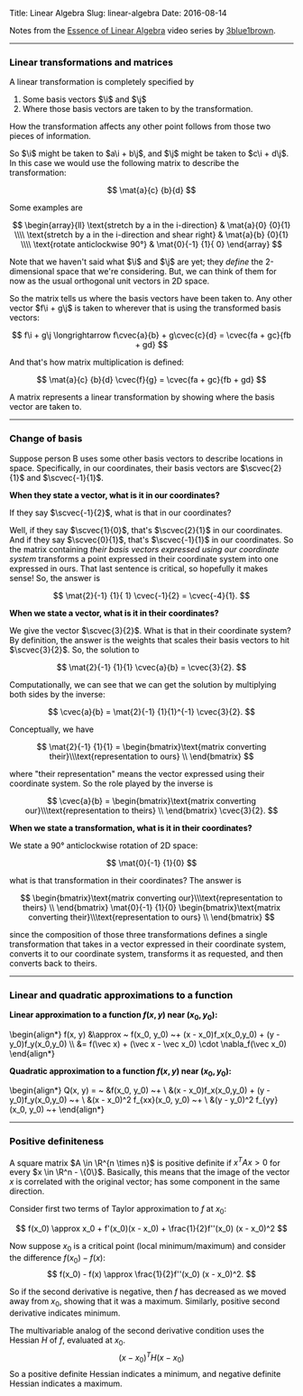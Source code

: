 Title: Linear Algebra
Slug: linear-algebra
Date: 2016-08-14

<style type="text/css">
body {color: black;}
</style>

$$
\newcommand{\i}{\mathbf{i}}
\newcommand{\j}{\mathbf{j}}
\newcommand{\cvec}[2]{\begin{pmatrix}#1\\#2\end{pmatrix}}
\newcommand{\mat}[4]{\begin{bmatrix}#1 & #2\\#3 & #4\\ \end{bmatrix}}
\newcommand{\scvec}[2]{\tiny{\cvec{#1}{#2}}}
\newcommand{\smat}[4]{\tiny{\mat{#1}{#2}{#3}{#4}}}
\newcommand{\nth}{n^{\text{th}}}
\newcommand{\R}{\mathbb{R}}
\renewcommand{\vec}[1]{\mathbf{#1}}
$$

Notes from the
[Essence of Linear Algebra](https://www.youtube.com/playlist?list=PLZHQObOWTQDPD3MizzM2xVFitgF8hE_ab)
video series by [3blue1brown](http://www.3blue1brown.com/).

-------------------------------------------------------------------------------
### Linear transformations and matrices

A linear transformation is completely specified by

1. Some basis vectors $\i$ and $\j$
2. Where those basis vectors are taken to by the transformation.

How the transformation affects any other point follows from those two pieces of
information.

So $\i$ might be taken to $a\i + b\j$, and $\j$ might be taken to $c\i + d\j$.
In this case we would use the following matrix to describe the
transformation:

$$
\mat{a}{c}
    {b}{d}
$$

Some examples are

$$
\begin{array}{ll}
\text{stretch by a in the i-direction} & \mat{a}{0}
                                             {0}{1}
\\\\
\text{stretch by a in the i-direction and shear right} & \mat{a}{b}
                                                             {0}{1}
\\\\
\text{rotate anticlockwise 90°} & \mat{0}{-1}
                                      {1}{ 0}
\end{array}
$$

Note that we haven't said what $\i$ and $\j$ are yet; they _define_ the
2-dimensional space that we're considering. But, we can think of them for now
as the usual orthogonal unit vectors in 2D space.

So the matrix tells us where the basis vectors have been taken to. Any other
vector $f\i + g\j$ is taken to wherever that is using the transformed basis
vectors:

$$
f\i + g\j \longrightarrow f\cvec{a}{b} + g\cvec{c}{d} = \cvec{fa + gc}{fb + gd}
$$


And that's how matrix multiplication is defined:

$$
\mat{a}{c}
    {b}{d} \cvec{f}{g} = \cvec{fa + gc}{fb + gd}
$$


A matrix represents a linear transformation by showing where the basis vector
are taken to.

-------------------------------------------------------------------------------
### Change of basis

Suppose person B uses some other basis vectors to describe locations in
space. Specifically, in our coordinates, their basis vectors are
$\scvec{2}{1}$ and $\scvec{-1}{1}$.


**When they state a vector, what is it in our coordinates?**

If they say $\scvec{-1}{2}$, what is that in our coordinates?

Well, if they say $\scvec{1}{0}$, that's $\scvec{2}{1}$ in our coordinates. And
if they say $\scvec{0}{1}$, that's $\scvec{-1}{1}$ in our coordinates. So the
matrix containing _their basis vectors expressed using our coordinate system_
transforms a point expressed in their coordinate system into one expressed in
ours. That last sentence is critical, so hopefully it makes sense! So, the answer is

$$
\mat{2}{-1}
    {1}{ 1} \cvec{-1}{2} = \cvec{-4}{1}.
$$


**When we state a vector, what is it in their coordinates?**

We give the vector $\scvec{3}{2}$. What is that in their coordinate system? By
definition, the answer is the weights that scales their basis vectors to hit
$\scvec{3}{2}$. So, the solution to

$$
\mat{2}{-1}
    {1}{1} \cvec{a}{b} = \cvec{3}{2}.
$$


Computationally, we can see that we can get the solution by multiplying both
sides by the inverse:

$$
\cvec{a}{b} = \mat{2}{-1}
                  {1}{1}^{-1} \cvec{3}{2}.
$$

Conceptually, we have

$$
\mat{2}{-1}
    {1}{1} =
\begin{bmatrix}\text{matrix converting their}\\\text{representation to ours} \\ \end{bmatrix}
$$

where "their representation" means the vector expressed using their coordinate
system. So the role played by the inverse is

$$
\cvec{a}{b} =
\begin{bmatrix}\text{matrix converting our}\\\text{representation to theirs} \\ \end{bmatrix}
\cvec{3}{2}.
$$

**When we state a transformation, what is it in their coordinates?**

We state a 90° anticlockwise rotation of 2D space:

$$
\mat{0}{-1}
    {1}{0}
$$

what is that transformation in their coordinates? The answer is

$$
\begin{bmatrix}\text{matrix converting our}\\\text{representation to theirs} \\ \end{bmatrix}
\mat{0}{-1}
    {1}{0}
\begin{bmatrix}\text{matrix converting their}\\\text{representation to ours} \\ \end{bmatrix}
$$

since the composition of those three transformations defines a single
transformation that takes in a vector expressed in their coordinate system,
converts it to our coordinate system, transforms it as requested, and then
converts back to theirs.

-------------------------------------------------------------------------------
### Linear and quadratic approximations to a function

<!-- https://www.khanacademy.org/math/multivariable-calculus/applications-of-multivariable-derivatives/quadratic-approximations/v/vector-form-of-multivariable-quadratic-approximation -->

**Linear approximation to a function $f(x, y)$ near $(x_0, y_0)$:**

\begin{align*}
f(x, y) &\approx
~
f(x_0, y_0) ~+
(x - x_0)f_x(x_0,y_0) +
(y - y_0)f_y(x_0,y_0)
\\\\
&= f(\vec x) + (\vec x - \vec x_0) \cdot \nabla_f(\vec x_0)
\end{align*}


**Quadratic approximation to a function $f(x, y)$ near $(x_0, y_0)$:**


\begin{align*}
Q(x, y) =
~
&f(x_0, y_0) ~+
\\
&(x - x_0)f_x(x_0,y_0) +
(y - y_0)f_y(x_0,y_0) ~+
\\
&(x - x_0)^2 f_{xx}(x_0, y_0) ~+
\\
&(y - y_0)^2 f_{yy}(x_0, y_0) ~+
\end{align*}


-------------------------------------------------------------------------------
### Positive definiteness

A square matrix $A \in \R^{n \times n}$ is positive definite if $x^TAx > 0$ for
every $x \in \R^n - \{0\}$. Basically, this means that the image of the vector
$x$ is correlated with the original vector; has some component in the same
direction.

<!-- https://www.reddit.com/r/math/comments/3uoa6d/motivation_for_positive_definite_matrices_brief/cxh21jg/ -->

Consider first two terms of Taylor approximation to $f$ at $x_0$:

$$
f(x_0) \approx x_0 + f'(x_0)(x - x_0) + \frac{1}{2}f''(x_0) (x - x_0)^2
$$

Now suppose $x_0$ is a critical point (local minimum/maximum) and consider the difference $f(x_0) - f(x)$:
$$
f(x_0) - f(x) \approx \frac{1}{2}f''(x_0) (x - x_0)^2.
$$

So if the second derivative is negative, then $f$ has decreased as we moved
away from $x_0$, showing that it was a maximum. Similarly, positive second
derivative indicates minimum.

The multivariable analog of the second derivative condition uses the Hessian
$H$ of $f$, evaluated at $x_0$.
$$ (x - x_0)^T H (x - x_0) $$
So a positive definite Hessian indicates a minimum, and negative definite
Hessian indicates a maximum.
